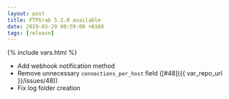 ```yaml
---
layout: post
title: FTPGrab 5.2.0 available
date: 2019-03-29 00:59:00 +0100
tags: [release]
---
```

{% include vars.html %}

* Add webhook notification method
* Remove unnecessary `connections_per_host` field ([#48]({{ var_repo_url }}/issues/48))
* Fix log folder creation